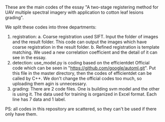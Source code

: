 These are the main codes of the essay "A two-stage registering method for UAV multiple spectral imagery with application to cotton leaf lesions grading". 
 
We split these codes into three departments: 
  1. registration: 
    a. Coarse registration used SIFT. Input the folder of images and the result folder. This code can output the images which have coarse registration in the result folder. 
    b. Refined registration is template matching. We used a new correlation coefficient and the detail of it can see in the essay. 
  2. detection: 
    use_model.py is coding based on the efficientdet Official code which can be seen in "https://github.com/google/automl.git". 
    Put this file in the master directory, then the codes of efficientdet can be called by C++. 
    We don't change the official codes too much, so uploading them agin is unnecessary. 
  3. grading: 
    There are 2 code files. One is building svm model and the other is using it. 
    The data used for training is organized in Excel format. Each line has 7 data and 1 label.

PS: all codes in this repository are scattered, so they can't be used if there only have them.
